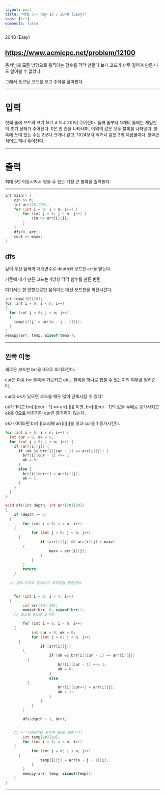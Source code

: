 ```yaml
---
layout: post
title: "매일 C++ day 15 / 2048 (Easy)"
tags: [c++]
comments: false
---
```


2048 (Easy)
 
https://www.acmicpc.net/problem/12100
---

동서남북 모든 방향으로 움직이는 함수를 각각 만들다 보니 코드가 너무 길어져 만든 나도 알아볼 수 없었다.

그래서 숏코딩 코드를 보고 주석을 달아봤다.

---

# 입력


첫째 줄에 보드의 크기 N (1 ≤ N ≤ 20)이 주어진다. 둘째 줄부터 N개의 줄에는 게임판의 초기 상태가 주어진다. 0은 빈 칸을 나타내며, 이외의 값은 모두 블록을 나타낸다. 블록에 쓰여 있는 수는 2보다 크거나 같고, 1024보다 작거나 같은 2의 제곱꼴이다. 블록은 적어도 하나 주어진다.

---

# 출력

최대 5번 이동시켜서 얻을 수 있는 가장 큰 블록을 출력한다.

---

```c++
int main() {
	cin >> n;
	int arr[20][20];
	for (int i = 0; i < n; i++) {
		for (int j = 0; j < n; j++) {
			cin >> arr[i][j];
		}
	}
	dfs(0, arr);
	cout << maxv;
}
```

## dfs

깊이 우선 탐색의 매개변수로 depth와 보드판 arr을 받는다.

기존에 내가 만든 코드는 4방향 각각 함수를 만든 반면

여기서는 한 방향으로만 움직이는 대신 보드판을 회전시킨다.

```c++
int temp[20][20];
for (int i = 0; i < n; i++) 
{
  for (int j = 0; j < n; j++) 
  {
    temp[i][j] = arr[n - j - 1][i];
  }
}
memcpy(arr, temp, sizeof(temp));
```


---

## 왼쪽 이동

새로운 보드판 brr을 0으로 초기화한다.

cur은 다음 brr 블록을 가르키고 ok는 블록을 하나로 합칠 수 있는지의 여부를 알려준다.

cur과 ok가 있으면 코드를 매우 많이 단축시킬 수 있다!

ok가 1이고 brr[i][cur - 1] == arr[i][j] 이면, brr[i][cur - 1]의 값을 두배로 증가시키고 ok를 0으로 바꾸지만 cur은 증가하지 않는다.

ok가 0이라면 brr[i][cur]에 arr[i][j]을 넣고 cur을 1 증가시킨다.

```c++
for (int i = 0; i < n; i++) {
  int cur = 0, ok = 0;
  for (int j = 0; j < n; j++) {
    if (arr[i][j]) {
      if (ok && brr[i][cur - 1] == arr[i][j]) {
        brr[i][cur - 1] <<= 1;
        ok = 0;
      }
      else {
        brr[i][cur++] = arr[i][j];
        ok = 1;
      }
    }
  }
}
```



```c++
void dfs(int depth, int arr[20][20]) 
{	
	if (depth >= 5) 
  {
		for (int i = 0; i < n; i++) 
    {
			for (int j = 0; j < n; j++) 
      {
				if (arr[i][j] && arr[i][j] > maxv) 
        {
					maxv = arr[i][j];
				}
			}
		}
		return;
	}
  
  // 깊이 5까지 탐색하고 최대값을 반환한다.
  

	for (int i = 0; i < 4; i++) 
  {
		int brr[20][20];
		memset(brr, 0, sizeof(brr));
    // 보드를 0으로 초기화

		for (int i = 0; i < n; i++) 
    {
			int cur = 0, ok = 0;
			for (int j = 0; j < n; j++) 
      {
				if (arr[i][j]) 
        { 
					if (ok && brr[i][cur - 1] == arr[i][j]) 
          {
						brr[i][cur - 1] <<= 1; 
						ok = 0;
					}
					else 
          {
						brr[i][cur++] = arr[i][j];
						ok = 1;
					}
				}
			}
		}

		dfs(depth + 1, brr);
  
  
    // !!!!보드판을 오른쪽 90도 회전!!!!
		int temp[20][20];
		for (int i = 0; i < n; i++) 
    {
			for (int j = 0; j < n; j++) 
      {
				temp[i][j] = arr[n - j - 1][i];
			}
		}
		memcpy(arr, temp, sizeof(temp));
	}
}
```


---



